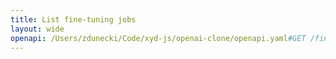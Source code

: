 ```yaml
---
title: List fine-tuning jobs
layout: wide
openapi: /Users/zdunecki/Code/xyd-js/openai-clone/openapi.yaml#GET /fine_tuning/jobs
---
```


